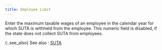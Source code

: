 ```yaml
---
title: Employee Limit
---
```



Enter the maximum taxable wages of an employee in the calendar year  for which SUTA is withheld from the employee. This numeric field is disabled,  if the state does not collect SUTA from employees.


{:.see_also}
See also
: [SUTA](JavaScript:RelatedTopics1.Click())<!--Metadata type="DesignerControl" startspan
<object CLASSID="clsid:ADB880A6-D8FF-11CF-9377-00AA003B7A11"
	ID=RelatedTopics1
	TYPE="application/x-oleobject">
</object>-->

<object classid="clsid:ADB880A6-D8FF-11CF-9377-00AA003B7A11" id="RelatedTopics1" type="application/x-oleobject"> 
 <param name="Command" value="Related Topics">
<param name="Window" value="second">
<param name="Item1" value="SUTA;{{site.prl_chm}}/setup/suta-sdi-setup/suta.html">
</object><!--Metadata type="DesignerControl" endspan-->
